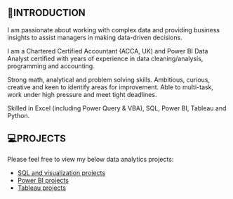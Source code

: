 ## 🔑INTRODUCTION
I am passionate about working with complex data and providing business insights to assist managers in making data-driven decisions.

I am a Chartered Certified Accountant (ACCA, UK) and Power BI Data Analyst certified with years of experience in data cleaning/analysis, programming and accounting.

Strong math, analytical and problem solving skills. Ambitious, curious, creative and keen to identify areas for improvement. Able to multi-task, work under high pressure and meet tight deadlines.

Skilled in Excel (including Power Query & VBA), SQL, Power BI, Tableau and Python. 

## 💻PROJECTS
Please feel free to view my below data analytics projects:
* [SQL and visualization projects](https://github.com/Leogiang/SQL_and_Visualization_projects)
* [Power BI projects](https://github.com/Leogiang/Power_BI_projects)
* [Tableau projects](https://public.tableau.com/app/profile/leo.giang6264)
